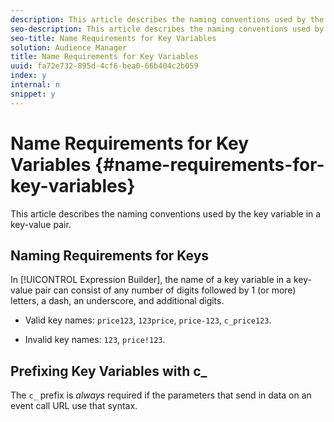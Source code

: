 ```yaml
---
description: This article describes the naming conventions used by the key variable in a key-value pair.
seo-description: This article describes the naming conventions used by the key variable in a key-value pair.
seo-title: Name Requirements for Key Variables
solution: Audience Manager
title: Name Requirements for Key Variables
uuid: fa72e732-895d-4cf6-bea0-66b404c2b059
index: y
internal: n
snippet: y
---
```


# Name Requirements for Key Variables {#name-requirements-for-key-variables}

This article describes the naming conventions used by the key variable in a key-value pair.

## Naming Requirements for Keys

<!-- 

c_tb_key_name_requirements.xml

 -->

In [!UICONTROL Expression Builder], the name of a key variable in a key-value pair can consist of any number of digits followed by 1 (or more) letters, a dash, an underscore, and additional digits.

* Valid key names: `price123`, `123price`, `price-123`, `c_price123`. 

* Invalid key names: `123`, `price!123`.

## Prefixing Key Variables with c_

The `c_` prefix is *always* required if the parameters that send in data on an event call URL use that syntax. 

